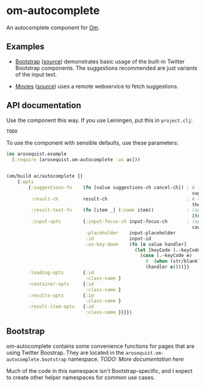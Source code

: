 # om-autocomplete

An autocomplete component for [Om](http://github.com/swannodette/om).

## Examples

* [Bootstrap](http://arosequist.github.io/om-autocomplete/bootstrap/index.html) ([source](https://github.com/arosequist/om-autocomplete/blob/master/examples/bootstrap/src/arosequist/om_autocomplete/examples/bootstrap.cljs)) demonstrates basic usage of the built-in Twitter Bootstrap components. The suggestions recommended are just variants of the input text.

* [Movies](http://arosequist.github.io/om-autocomplete/movies/index.html) ([source](https://github.com/arosequist/om-autocomplete/blob/master/examples/movies/src/arosequist/om_autocomplete/examples/movies.cljs)) uses a remote webservice to fetch suggestions.

## API documentation

Use the component this way. If you use Leiningen, put this in `project.clj`:

```clojure
TODO
```

To use the component with sensible defaults, use these parameters:

```clojure
(ns arosequist.example
  (:require [arosequist.om-autocomplete :as ac]))


(om/build ac/autocomplete {}
    {:opts
        {:suggestions-fn    (fn [value suggestions-ch cancel-ch]) ; A function that puts the suggestions on
                                                                    suggestions-ch. If asyncronous, the suggestion call should also listen to cancel-ch. The autocomplete component closes the cancel-ch whenever the call should be canceled.
         :result-ch         result-ch                             ; A channel where the autocomplete component puts
                                                                    the result once it is selected.
         :result-text-fn    (fn [item _] (:name item))            ; (optional) A function that, given a suggested
                                                                    item, returns the text that will be displayed.
         :input-opts        {:input-focus-ch input-focus-ch       ; (optional) Putting "true" into this channel will
                                                                    cause the autocomplete component to gain focus.
                             :placeholder    input-placeholder
                             :id             input-id
                             :on-key-down    (fn [e value handler]
                                               (let [keyCode (.-keyCode e)]
                                                 (case (.-keyCode e)
                                                   8  (when (str/blank? value) (put! backspace-ch true))
                                                   (handler e))))}}
        :loading-opts       {:id
                             :class-name }
        :container-opts     {:id
                             :class-name }
        :results-opts       {:id
                             :class-name }
        :result-item-opts   {:id
                             :class-name }}}})
```


## Bootstrap

om-autocomplete contains some convenience functions for pages that are using Twitter Boostrap. They are located in the `arosequist.om-autocomplete.bootstrap` namespace. *TODO: More documentation here*

Much of the code in this namespace isn't Bootstrap-specific, and I expect to create other helper namespaces for common use cases.
